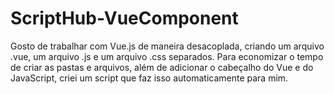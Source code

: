# ScriptHub-VueComponent
Gosto de trabalhar com Vue.js de maneira desacoplada, criando um arquivo .vue, um arquivo .js e um arquivo .css separados. Para economizar o tempo de criar as pastas e arquivos, além de adicionar o cabeçalho do Vue e do JavaScript, criei um script que faz isso automaticamente para mim.
